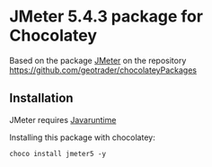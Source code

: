 # JMeter 5.4.3 package for Chocolatey

Based on the package [JMeter](https://community.chocolatey.org/packages/jmeter) on the repository https://github.com/geotrader/chocolateyPackages

## Installation

JMeter requires [Javaruntime](https://community.chocolatey.org/packages/javaruntime)

Installing this package with chocolatey:

```
choco install jmeter5 -y
```
